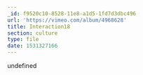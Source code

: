 ```yaml
---
_id: f9520c10-8528-11e8-a1d5-1fd7d3dbc496
url: 'https://vimeo.com/album/4968628'
title: Interaction18
section: culture
type: file
date: 1531327166
---
```

undefined
